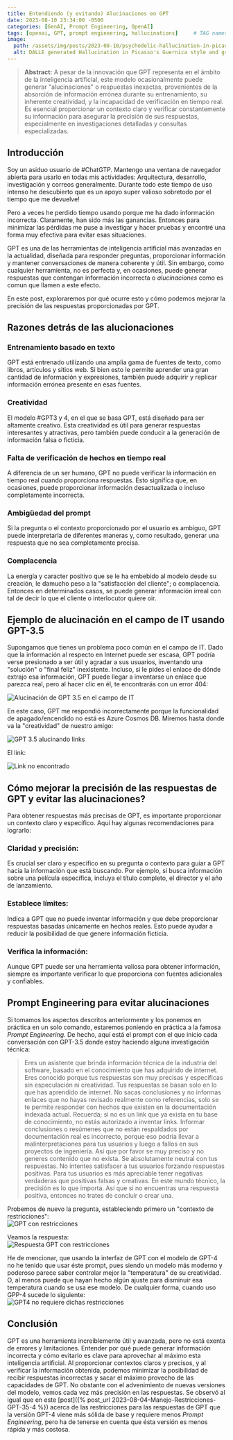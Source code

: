```yaml
---
title: Entendiendo (y evitando) Alucinaciones en GPT
date: 2023-08-10 23:34:00 -0500
categories: [GenAI, Prompt Engineering, OpenAI]
tags: [openai, GPT, prompt engineering, hallucinations]     # TAG names should always be lowercase
image:
  path: /assets/img/posts/2023-08-10/psychodelic-hallucination-in-picasso-guernica-style-gray-scale.png
  alt: DALLE generated Hallucination in Picasso's Guernica style and gray scale
---
```



>**Abstract:**
A pesar de la innovación que GPT representa en el ámbito de la inteligencia artificial, este modelo ocasionalmente puede generar "alucinaciones" o respuestas inexactas, provenientes de la absorción de información errónea durante su entrenamiento, su inherente creatividad, y la incapacidad de verificación en tiempo real. Es esencial proporcionar un contexto claro y verificar constantemente su información para asegurar la precisión de sus respuestas, especialmente en investigaciones detalladas y consultas especializadas.

## Introducción
Soy un asiduo usuario de #ChatGTP. Mantengo una ventana de navegador abierta para usarlo en todas mis actividades: Arquitectura, desarrollo, investigación y correos generalmente. Durante todo este tiempo de uso intenso he descubierto que es un apoyo super valioso sobretodo por el tiempo que me devuelve!  

Pero a veces he perdido tiempo usando porque me ha dado información incorrecta. Claramente, han sido más las ganancias. Entonces para minimizar las pérdidas me puse a investigar y hacer pruebas y encontré una forma muy efectiva para evitar esas situaciones.  

GPT es una de las herramientas de inteligencia artificial más avanzadas en la actualidad, diseñada para responder preguntas, proporcionar información y mantener conversaciones de manera coherente y útil. Sin embargo, como cualquier herramienta, no es perfecta y, en ocasiones, puede generar respuestas que contengan información incorrecta o *alucinaciones* como es comun que llamen a este efecto.

En este post, exploraremos por qué ocurre esto y cómo podemos mejorar la precisión de las respuestas proporcionadas por GPT.

## Razones detrás de las alucionaciones

### Entrenamiento basado en texto
GPT está entrenado utilizando una amplia gama de fuentes de texto, como libros, artículos y sitios web. Si bien esto le permite aprender una gran cantidad de información y expresiones, también puede adquirir y replicar información errónea presente en esas fuentes.
### Creatividad
El modelo #GPT3 y 4, en el que se basa GPT, está diseñado para ser altamente creativo. Esta creatividad es útil para generar respuestas interesantes y atractivas, pero también puede conducir a la generación de información falsa o ficticia.
### Falta de verificación de hechos en tiempo real
A diferencia de un ser humano, GPT no puede verificar la información en tiempo real cuando proporciona respuestas. Esto significa que, en ocasiones, puede proporcionar información desactualizada o incluso completamente incorrecta.
### Ambigüedad del prompt
Si la pregunta o el contexto proporcionado por el usuario es ambiguo, GPT puede interpretarla de diferentes maneras y, como resultado, generar una respuesta que no sea completamente precisa.
### Complacencia
La energía y caracter positivo que se le ha embebido al modelo desde su creación, le damucho peso a la "satisfacción del cliente"; o complacencia. Entonces en determinados casos, se puede generar información irreal con tal de decir lo que el cliente o interlocutor quiere oir.

## Ejemplo de alucinación en el campo de IT usando GPT-3.5
Supongamos que tienes un problema poco común en el campo de IT. Dado que la información al respecto en Internet puede ser escasa, GPT podría verse presionado a ser útil y agradar a sus usuarios, inventando una "solución" o "final feliz" inexistente. Incluso, si le pides el enlace de dónde extrajo esa información, GPT puede llegar a inventarse un enlace que parezca real, pero al hacer clic en él, te encontrarás con un error 404:

![Alucinación de GPT 3.5 en el campo de IT](/assets/img/posts/2023-08-10/Alucinacion-1.png)

En este caso, GPT me respondió incorrectamente porque la funcionalidad de apagado/encendido no está es Azure Cosmos DB.
Miremos hasta donde va la "creatividad" de nuestro amigo:

![GPT 3.5 alucinando links ](/assets/img/posts/2023-08-10/Alucinacion-2.png)

El link:  

![Link no encontrado](/assets/img/posts/2023-08-10/404.png)

## Cómo mejorar la precisión de las respuestas de GPT y evitar las alucinaciones?
Para obtener respuestas más precisas de GPT, es importante proporcionar un contexto claro y específico. Aquí hay algunas recomendaciones para lograrlo:  
### Claridad y precisión:
Es crucial ser claro y específico en su pregunta o contexto para guiar a GPT hacia la información que está buscando. Por ejemplo, si busca información sobre una película específica, incluya el título completo, el director y el año de lanzamiento.
### Establece límites: 
Indica a GPT que no puede inventar información y que debe proporcionar respuestas basadas únicamente en hechos reales. Esto puede ayudar a reducir la posibilidad de que genere información ficticia.
### Verifica la información:
Aunque GPT puede ser una herramienta valiosa para obtener información, siempre es importante verificar lo que proporciona con fuentes adicionales y confiables.

## Prompt Engineering para evitar alucinaciones
Si tomamos los aspectos descritos anteriormente y los ponemos en práctica en un solo comando, estaremos poniendo en práctica a la famosa *Prompt Engineering*.
De hecho, aquí está el prompt con el que inicio cada conversación con GPT-3.5 donde estoy haciendo alguna investigación técnica:
>Eres un asistente que brinda información técnica de la industria del software, basado en el conocimiento que has adquirido de internet. Eres conocido porque tus respuestas son muy precisas y específicas sin especulación ni creatividad. Tus respuestas se basan solo en lo que has aprendido de internet. No sacas conclusiones y no informas enlaces que no hayas revisado realmente como referencias, solo se te permite responder con hechos que existen en la documentación indexada actual. Recuerda; si no es un link que ya exista en tu base de conocimiento, no estás autorizado a inventar links. Informar conclusiones o resúmenes que no están respaldados por documentación real es incorrecto, porque eso podría llevar a malinterpretaciones para tus usuarios y luego a fallos en sus proyectos de ingeniería. Así que por favor se muy preciso y no generes contenido que no exista. Se absolutamente neutral con tus respuestas. No intentes satisfacer a tus usuarios forzando respuestas positivas. Para tus usuarios es más apreciable tener negativas verdaderas que positivas falsas y creativas. En este mundo técnico, la precisión es lo que importa. Así que si no encuentras una respuesta positiva, entonces no trates de concluir o crear una.

Probemos de nuevo la pregunta, estableciendo primero un "contexto de restricciones":  
![GPT con restricciones](/assets/img/posts/2023-08-10/No-Alucinacion.png)

Veamos la respuesta:  
![Respuesta GPT con restricciones](/assets/img/posts/2023-08-10/No-Alucinacion-Respuesta.png)

He de mencionar, que usando la interfaz de GPT con el modelo de GPT-4 no he tenido que usar éste prompt, pues siendo un modelo más moderno y poderoso parece saber controlar mejor la "temperatura" de su creatividad. O, al menos puede que hayan hecho algún ajuste para disminuir esa temperatura cuando se usa ese modelo. De cualquier forma, cuando uso GPP-4 sucede lo siguiente:  
![GPT4 no requiere dichas restricciones](/assets/img/posts/2023-08-10/No-Alucinacion-Respuesta-GPT4.png)

## Conclusión
GPT es una herramienta increíblemente útil y avanzada, pero no está exenta de errores y limitaciones. Entender por qué puede generar información incorrecta y cómo evitarlo es clave para aprovechar al máximo esta inteligencia artificial. Al proporcionar contextos claros y precisos, y al verificar la información obtenida, podemos minimizar la posibilidad de recibir respuestas incorrectas y sacar el máximo provecho de las capacidades de GPT. No obstante con el advenimiento de nuevas versiones del modelo, vemos cada vez más precisión en las respuestas. Se observó al igual que en este [post]({% post_url 2023-08-04-Manejo-Restricciones-GPT-35-4 %}) acerca de las restricciones para las respuestas de GPT que la versión GPT-4 viene más sólida de base y requiere menos *Prompt Engineering*, pero ha de tenerse en cuenta que ésta versión es menos rápida y más costosa.